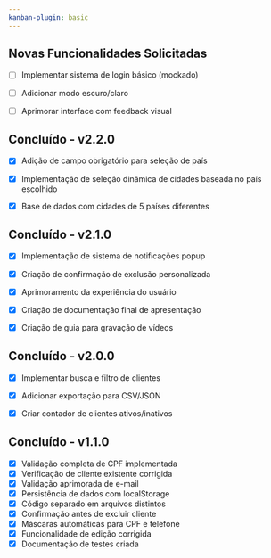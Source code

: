 ```yaml
---
kanban-plugin: basic
---
```


## Novas Funcionalidades Solicitadas

- [ ] Implementar sistema de login básico (mockado)
- [ ] Adicionar modo escuro/claro
- [ ] Aprimorar interface com feedback visual


## Concluído - v2.2.0

- [x] Adição de campo obrigatório para seleção de país
- [x] Implementação de seleção dinâmica de cidades baseada no país escolhido
- [x] Base de dados com cidades de 5 países diferentes


## Concluído - v2.1.0

- [x] Implementação de sistema de notificações popup
- [x] Criação de confirmação de exclusão personalizada
- [x] Aprimoramento da experiência do usuário
- [x] Criação de documentação final de apresentação
- [x] Criação de guia para gravação de vídeos


## Concluído - v2.0.0

- [x] Implementar busca e filtro de clientes
- [x] Adicionar exportação para CSV/JSON
- [x] Criar contador de clientes ativos/inativos


## Concluído - v1.1.0

- [x] Validação completa de CPF implementada
- [x] Verificação de cliente existente corrigida
- [x] Validação aprimorada de e-mail
- [x] Persistência de dados com localStorage
- [x] Código separado em arquivos distintos
- [x] Confirmação antes de excluir cliente
- [x] Máscaras automáticas para CPF e telefone
- [x] Funcionalidade de edição corrigida
- [x] Documentação de testes criada

<!--

- [ ] Novas Funcionalidades Solicitadas
- [ ] Concluído - v2.2.0
- [ ] Concluído - v2.1.0
- [ ] Concluído - v2.0.0
- [ ] Concluído - v1.1.0

-->